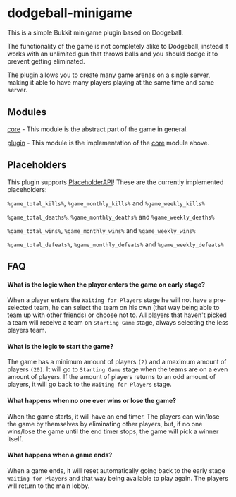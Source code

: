 
# dodgeball-minigame

This is a simple Bukkit minigame plugin based on Dodgeball.

The functionality of the game is not completely alike to Dodgeball, instead it works with an unlimited gun that throws balls and you should dodge it to prevent getting eliminated.

The plugin allows you to create many game arenas on a single server, making it able to have many players playing at the same time and same server.
## Modules

[core](https://github.com/stooneg0mes/dodgeball-minigame/tree/master/core) - This module is the abstract part of the game in general.

[plugin](https://github.com/stooneg0mes/dodgeball-minigame/tree/master/plugin) - This module is the implementation of the [core](https://github.com/stooneg0mes/dodgeball-minigame/tree/master/core) module above.
## Placeholders

This plugin supports [PlaceholderAPI](https://www.spigotmc.org/resources/placeholderapi.6245/)! These are the currently implemented placeholders:

`%game_total_kills%`, `%game_monthly_kills%` and `%game_weekly_kills%`

`%game_total_deaths%`, `%game_monthly_deaths%` and `%game_weekly_deaths%`

`%game_total_wins%`, `%game_monthly_wins%` and `%game_weekly_wins%`

`%game_total_defeats%`, `%game_monthly_defeats%` and `%game_weekly_defeats%`
## FAQ

#### What is the logic when the player enters the game on early stage?

When a player enters the `Waiting for Players` stage he will not have a pre-selected team,  he can select the team on his own (that way being able to team up with other friends) or choose not to. All players that haven't picked a team will receive a team on `Starting Game` stage, always selecting the less players team.

#### What is the logic to start the game?

The game has a minimum amount of players `(2)` and a maximum amount of players `(20)`. It will go to `Starting Game` stage when the teams are on a even amount of players. If the amount of players returns to an odd amount of players, it will go back to the `Waiting for Players` stage.

#### What happens when no one ever wins or lose the game?

When the game starts, it will have an end timer. The players can win/lose the game by themselves by eliminating other players, but, if no one wins/lose the game until the end timer stops, the game will pick a winner itself.

#### What happens when a game ends?

When a game ends, it will reset automatically going back to the early stage `Waiting for Players` and that way being available to play again. The players will return to the main lobby.
